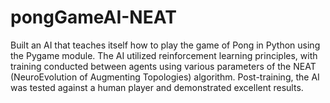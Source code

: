 # pongGameAI-NEAT

Built an AI that teaches itself how to play the game of Pong in Python using the Pygame module. The AI utilized reinforcement learning principles, with training conducted between agents using various parameters of the NEAT (NeuroEvolution of Augmenting Topologies) algorithm. Post-training, the AI was tested against a human player and demonstrated excellent results.
